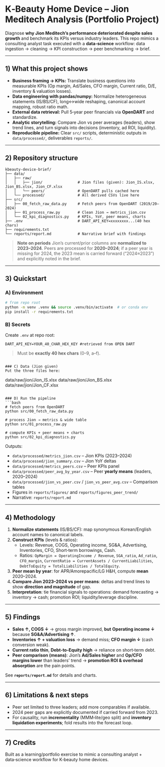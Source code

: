 # K‑Beauty Home Device – Jion Meditech Analysis (Portfolio Project)

Diagnose **why Jion Meditech’s performance deteriorated despite sales growth** and benchmark its KPIs versus industry leaders. This repo mimics a consulting analyst task executed with a **data‑science** workflow: data ingestion → cleaning → KPI construction → peer benchmarking → brief.

---

## 1) What this project shows 
- **Business framing → KPIs:** Translate business questions into measurable KPIs (Op margin, Ad/Sales, CFO margin, Current ratio, D/E, inventory & valuation losses).
- **Data engineering with pandas/numpy:** Normalize heterogeneous statements (IS/BS/CF), long↔wide reshaping, canonical account mapping, robust ratio math.
- **External data retrieval:** Pull 5‑year peer financials via **OpenDART** and standardize.
- **Analytic storytelling:** Compare Jion vs peer averages (leaders), show trend lines, and turn signals into decisions (inventory, ad ROI, liquidity).
- **Reproducible pipeline:** Clear `src/` scripts, deterministic outputs in `data/processed/`, deliverables `reports/`.

---

## 2) Repository structure

```
kbeauty-device-brief/
├── data/
│   ├── raw/
│   │   ├── jion/                # Jion files (given): Jion_IS.xlsx, Jion_BS.xlsx, Jion_CF.xlsx
│   │   └── peers/               # OpenDART pulls cached here
│   └── processed/               # All derived CSVs live here
├── src/
│   ├── 00_fetch_raw_data.py     # Fetch peers from OpenDART (2019/20–2024)
│   ├── 01_process_raw.py        # Clean Jion → metrics_jion.csv
│   └── 02_kpi_diagnostics.py    # KPIs, YoY, peer means, charts
├── .env                         # DART_API_KEY=xxxxxxxx...(40 hex chars)
├── requirements.txt
└── reports/report.md            # Narrative brief with findings
```

> **Note on periods**
> Jion’s current/prior columns are **normalized to 2023–2024**. Peers are processed for **2020–2024**; if a peer year is missing for 2024, the 2023 mean is carried forward (“2024≈2023”) and explicitly noted in the brief.

---

## 3) Quickstart

### A) Environment
```bash
# from repo root
python -m venv .venv && source .venv/bin/activate  # or conda env
pip install -r requirements.txt
```

### B) Secrets
Create `.env` at repo root:
```
DART_API_KEY=YOUR_40_CHAR_HEX_KEY #retrieved from OPEN DART
```
> Must be **exactly 40 hex chars** (0–9, a–f).

```

### C) Data (Jion given)
Put the three files here:
```
data/raw/jion/Jion_IS.xlsx
data/raw/jion/Jion_BS.xlsx
data/raw/jion/Jion_CF.xlsx
```

### D) Run the pipeline
```bash
# fetch peers from OpenDART
python src/00_fetch_raw_data.py

# process Jion → metrics & wide table
python src/01_process_raw.py

# compute KPIs + peer means + charts
python src/02_kpi_diagnostics.py
```

Outputs:
- `data/processed/metrics_jion.csv` – Jion KPIs (2023–2024)
- `data/processed/jion_summary.csv` – Jion YoY deltas
- `data/processed/metrics_peers.csv` – Peer KPIs panel
- `data/processed/peer_avg_by_year.csv` – Peer **yearly means** (leaders, 2020–2024)
- `data/processed/jion_vs_peer.csv` / `jion_vs_peer_avg.csv` – Comparison tables
- Figures in `reports/figures/` and `reports/figures_peer_trend/`
- Narrative: `reports/report.md`

---

## 4) Methodology

1) **Normalize statements** (IS/BS/CF): map synonymous Korean/English account names to canonical labels.
2) **Construct KPIs** (levels & ratios):
   - Levels: Revenue, COGS, Operating income, SG&A, Advertising, Inventories, CFO, Short‑term borrowings, Cash.
   - Ratios: `OpMargin = OperatingIncome / Revenue`, `SGA_ratio`, `Ad_ratio`, `CFO_margin`,
     `CurrentRatio = CurrentAssets / CurrentLiabilities`, `DebtToEquity = TotalLiabilities / TotalEquity`.
3) **Peer mean by year**: for APR/Amorepacific/LG H&H, compute **mean** 2020–2024.
4) **Compare Jion 2023–2024 vs peer means**: deltas and trend lines to show **direction and magnitude** of gap.
5) **Interpretation**: tie financial signals to operations: demand forecasting → inventory → cash; promotion ROI; liquidity/leverage discipline.

---

## 5) Findings

- **Sales ↑, COGS ↓** → gross margin improved, **but** **Operating income ↓** because **SG&A/Advertising ↑**.
- **Inventories ↑ + valuation loss** → demand miss; **CFO margin ↓** (cash conversion weak).
- **Current ratio thin**, **Debt‑to‑Equity high** → reliance on short‑term debt.
- **Peer comparison (means)**: Jion’s **Ad/Sales higher** and **Op/CFO margins lower** than leaders’ trend → **promotion ROI & overhead absorption** are the pain points.

See **`reports/report.md`** for details and charts.

---

## 6) Limitations & next steps

- Peer set limited to three leaders; add more comparables if available.
- 2024 peer gaps are explicitly documented if carried forward from 2023.
- For causality, run **incrementality** (MMM‑lite/geo split) and **inventory liquidation experiments**; fold results into the forecast loop.

---

## 7) Credits

Built as a learning/portfolio exercise to mimic a consulting analyst + data‑science workflow for K‑beauty home devices.
